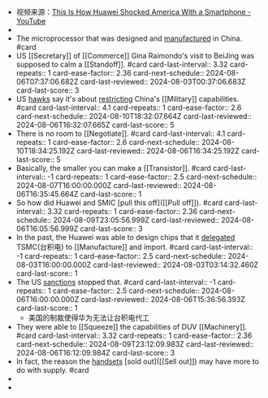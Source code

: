 - 视频来源：[This Is How Huawei Shocked America With a Smartphone - YouTube](https://www.youtube.com/watch?v=08myo1UdTZ8&ab_channel=BloombergOriginals)
-
- The microprocessor that was designed and [manufactured]([[Manufacture]]) in China. #card
- US [[Secretary]] of [[Commerce]] Gina Raimondo's visit to BeiJing was supposed to calm a [[Standoff]]. #card
  card-last-interval:: 3.32
  card-repeats:: 1
  card-ease-factor:: 2.36
  card-next-schedule:: 2024-08-06T07:37:06.682Z
  card-last-reviewed:: 2024-08-03T00:37:06.683Z
  card-last-score:: 3
- US [hawks]([[Hawk]]) say it's about [restricting]([[Restrict]]) China's [[Military]] capabilities. #card
  card-last-interval:: 4.1
  card-repeats:: 1
  card-ease-factor:: 2.6
  card-next-schedule:: 2024-08-10T18:32:07.664Z
  card-last-reviewed:: 2024-08-06T16:32:07.665Z
  card-last-score:: 5
- There is no room to [[Negotiate]]. #card
  card-last-interval:: 4.1
  card-repeats:: 1
  card-ease-factor:: 2.6
  card-next-schedule:: 2024-08-10T18:34:25.192Z
  card-last-reviewed:: 2024-08-06T16:34:25.192Z
  card-last-score:: 5
- Basically, the smaller you can make a [[Transistor]]. #card
  card-last-interval:: -1
  card-repeats:: 1
  card-ease-factor:: 2.5
  card-next-schedule:: 2024-08-07T16:00:00.000Z
  card-last-reviewed:: 2024-08-06T16:35:45.664Z
  card-last-score:: 1
- So how did Huawei and SMIC [pull this off]([[Pull off]]). #card
  card-last-interval:: 3.32
  card-repeats:: 1
  card-ease-factor:: 2.36
  card-next-schedule:: 2024-08-09T23:05:56.999Z
  card-last-reviewed:: 2024-08-06T16:05:56.999Z
  card-last-score:: 3
- In the past, the Huawei was able to design chips that it [delegated]([[Delegate]]) TSMC(台积电) to [[Manufacture]] and import. #card
  card-last-interval:: -1
  card-repeats:: 1
  card-ease-factor:: 2.5
  card-next-schedule:: 2024-08-03T16:00:00.000Z
  card-last-reviewed:: 2024-08-03T03:14:32.460Z
  card-last-score:: 1
- The US [sanctions]([[Sanction]]) stopped that. #card
  card-last-interval:: -1
  card-repeats:: 1
  card-ease-factor:: 2.5
  card-next-schedule:: 2024-08-06T16:00:00.000Z
  card-last-reviewed:: 2024-08-06T15:36:56.393Z
  card-last-score:: 1
	- 美国的制裁使得华为无法让台积电代工
- They were able to [[Squeeze]] the capabilities of DUV [[Machinery]]. #card
  card-last-interval:: 3.32
  card-repeats:: 1
  card-ease-factor:: 2.36
  card-next-schedule:: 2024-08-09T23:12:09.983Z
  card-last-reviewed:: 2024-08-06T16:12:09.984Z
  card-last-score:: 3
- In fact, the reason the [handsets]([[Handset]]) [sold out]([[Sell out]]) may have more to do with supply. #card
-
-